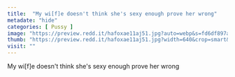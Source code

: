```yaml
---
title:  "My wi[f]e doesn't think she's sexy enough prove her wrong"
metadate: "hide"
categories: [ Pussy ]
image: "https://preview.redd.it/hafoxae11aj51.jpg?auto=webp&s=fd6df897a13b26464bc014f30e7d3a23a3f926b5"
thumb: "https://preview.redd.it/hafoxae11aj51.jpg?width=640&crop=smart&auto=webp&s=4b88aa681bd12b133e12833f67570f2a94d5d2ab"
visit: ""
---
```

My wi[f]e doesn't think she's sexy enough prove her wrong
